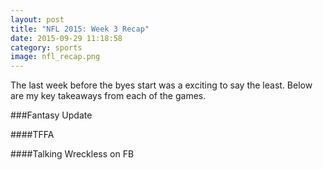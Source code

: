 ```yaml
---
layout: post
title: "NFL 2015: Week 3 Recap"
date: 2015-09-29 11:18:58
category: sports
image: nfl_recap.png
---
```

The last week before the byes start was a exciting to say the least.  Below are my key takeaways from each of the games.


###Fantasy Update

####TFFA

####Talking Wreckless on FB
